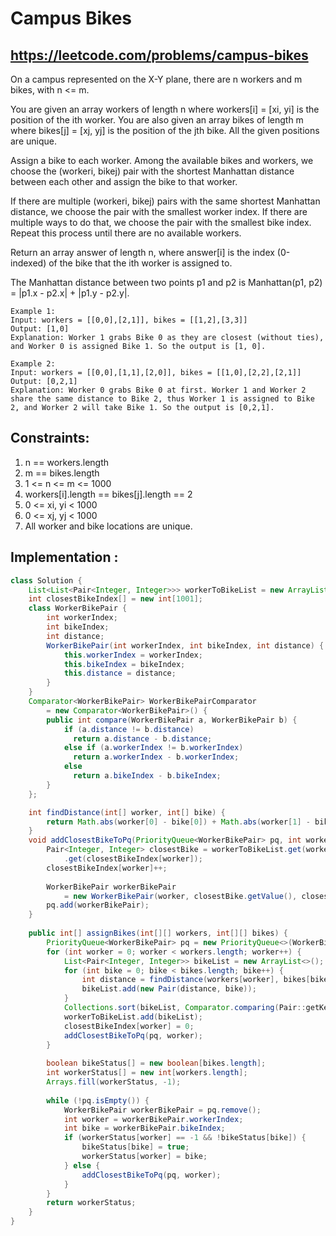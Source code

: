 # Campus Bikes
## https://leetcode.com/problems/campus-bikes

On a campus represented on the X-Y plane, there are n workers and m bikes, with n <= m.

You are given an array workers of length n where workers[i] = [xi, yi] is the position of the ith worker. You are also given an array bikes of length m where bikes[j] = [xj, yj] is the position of the jth bike. All the given positions are unique.

Assign a bike to each worker. Among the available bikes and workers, we choose the (workeri, bikej) pair with the shortest Manhattan distance between each other and assign the bike to that worker.

If there are multiple (workeri, bikej) pairs with the same shortest Manhattan distance, we choose the pair with the smallest worker index. If there are multiple ways to do that, we choose the pair with the smallest bike index. Repeat this process until there are no available workers.

Return an array answer of length n, where answer[i] is the index (0-indexed) of the bike that the ith worker is assigned to.

The Manhattan distance between two points p1 and p2 is Manhattan(p1, p2) = |p1.x - p2.x| + |p1.y - p2.y|.

```
Example 1:
Input: workers = [[0,0],[2,1]], bikes = [[1,2],[3,3]]
Output: [1,0]
Explanation: Worker 1 grabs Bike 0 as they are closest (without ties), and Worker 0 is assigned Bike 1. So the output is [1, 0].

Example 2:
Input: workers = [[0,0],[1,1],[2,0]], bikes = [[1,0],[2,2],[2,1]]
Output: [0,2,1]
Explanation: Worker 0 grabs Bike 0 at first. Worker 1 and Worker 2 share the same distance to Bike 2, thus Worker 1 is assigned to Bike 2, and Worker 2 will take Bike 1. So the output is [0,2,1].
``` 

## Constraints:

1. n == workers.length
2. m == bikes.length
3. 1 <= n <= m <= 1000
4. workers[i].length == bikes[j].length == 2
5. 0 <= xi, yi < 1000
6. 0 <= xj, yj < 1000
7. All worker and bike locations are unique.

## Implementation :
```java
class Solution {
    List<List<Pair<Integer, Integer>>> workerToBikeList = new ArrayList<>();
    int closestBikeIndex[] = new int[1001];
    class WorkerBikePair {
        int workerIndex;
        int bikeIndex;
        int distance;   
        WorkerBikePair(int workerIndex, int bikeIndex, int distance) {
            this.workerIndex = workerIndex;
            this.bikeIndex = bikeIndex;
            this.distance = distance;
        }
    }
    Comparator<WorkerBikePair> WorkerBikePairComparator 
        = new Comparator<WorkerBikePair>() {
        public int compare(WorkerBikePair a, WorkerBikePair b) {
            if (a.distance != b.distance) 
              return a.distance - b.distance;
            else if (a.workerIndex != b.workerIndex)
              return a.workerIndex - b.workerIndex;
            else     
              return a.bikeIndex - b.bikeIndex;
        }
    };

    int findDistance(int[] worker, int[] bike) {
        return Math.abs(worker[0] - bike[0]) + Math.abs(worker[1] - bike[1]);
    }
    void addClosestBikeToPq(PriorityQueue<WorkerBikePair> pq, int worker) {
        Pair<Integer, Integer> closestBike = workerToBikeList.get(worker)
            .get(closestBikeIndex[worker]);
        closestBikeIndex[worker]++;
        
        WorkerBikePair workerBikePair 
            = new WorkerBikePair(worker, closestBike.getValue(), closestBike.getKey());
        pq.add(workerBikePair);
    }
    
    public int[] assignBikes(int[][] workers, int[][] bikes) {
        PriorityQueue<WorkerBikePair> pq = new PriorityQueue<>(WorkerBikePairComparator);
        for (int worker = 0; worker < workers.length; worker++) {
            List<Pair<Integer, Integer>> bikeList = new ArrayList<>();
            for (int bike = 0; bike < bikes.length; bike++) {
                int distance = findDistance(workers[worker], bikes[bike]);
                bikeList.add(new Pair(distance, bike));
            }
            Collections.sort(bikeList, Comparator.comparing(Pair::getKey));
            workerToBikeList.add(bikeList);
            closestBikeIndex[worker] = 0;
            addClosestBikeToPq(pq, worker);    
        }
        
        boolean bikeStatus[] = new boolean[bikes.length];
        int workerStatus[] = new int[workers.length];
        Arrays.fill(workerStatus, -1);
        
        while (!pq.isEmpty()) {
            WorkerBikePair workerBikePair = pq.remove();
            int worker = workerBikePair.workerIndex;
            int bike = workerBikePair.bikeIndex;
            if (workerStatus[worker] == -1 && !bikeStatus[bike]) {
                bikeStatus[bike] = true;
                workerStatus[worker] = bike;
            } else {
                addClosestBikeToPq(pq, worker);
            }
        }
        return workerStatus;
    }
}
```
